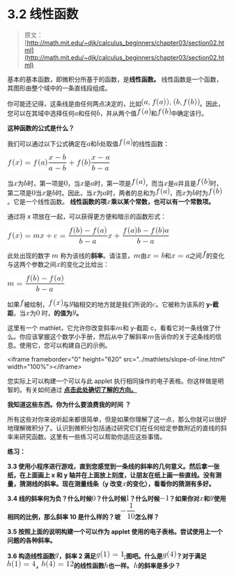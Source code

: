 # 3.2 线性函数

> 原文： [http://math.mit.edu/~djk/calculus_beginners/chapter03/section02.html](http://math.mit.edu/~djk/calculus_beginners/chapter03/section02.html)

基本的基本函数，即微积分所基于的函数，是**线性函数。** 线性函数是一个函数，其图形由整个域中的一条直线段组成。

你可能还记得，这条线是由任何两点决定的，比如![](img/tex-e08008cec1cf50f704efa36720e13cf9.gif)。因此，您可以在其域中选择任何![](img/tex-0cc175b9c0f1b6a831c399e269772661.gif)和任何![](img/tex-92eb5ffee6ae2fec3ad71c777531578f.gif)，并从两个值![](img/tex-8a17929730159dd1440a93e485de0a45.gif)和![](img/tex-4895f8fcb3242a56118a273c423518a3.gif)中确定该行。

**这种函数的公式是什么？**

我们可以通过以下公式确定在![](img/tex-0cc175b9c0f1b6a831c399e269772661.gif)和![](img/tex-92eb5ffee6ae2fec3ad71c777531578f.gif)处取值![](img/tex-8a17929730159dd1440a93e485de0a45.gif)的线性函数：

![](img/tex-415b2e74086374f9de36474eca1e17b0.gif)

当![](img/tex-9dd4e461268c8034f5c8564e155c67a6.gif)为![](img/tex-92eb5ffee6ae2fec3ad71c777531578f.gif)时，第一项是![](img/tex-cfcd208495d565ef66e7dff9f98764da.gif)，当![](img/tex-9dd4e461268c8034f5c8564e155c67a6.gif)是![](img/tex-0cc175b9c0f1b6a831c399e269772661.gif)时，第一项是![](img/tex-8a17929730159dd1440a93e485de0a45.gif)，而当![](img/tex-9dd4e461268c8034f5c8564e155c67a6.gif)是![](img/tex-0cc175b9c0f1b6a831c399e269772661.gif)并且是![](img/tex-4895f8fcb3242a56118a273c423518a3.gif)时，第二项是![](img/tex-cfcd208495d565ef66e7dff9f98764da.gif)当![](img/tex-9dd4e461268c8034f5c8564e155c67a6.gif)是![](img/tex-92eb5ffee6ae2fec3ad71c777531578f.gif)时。因此，当![](img/tex-9dd4e461268c8034f5c8564e155c67a6.gif)为![](img/tex-0cc175b9c0f1b6a831c399e269772661.gif)时，两者的总和为![](img/tex-8a17929730159dd1440a93e485de0a45.gif)，而![](img/tex-9dd4e461268c8034f5c8564e155c67a6.gif)为![](img/tex-92eb5ffee6ae2fec3ad71c777531578f.gif)时为![](img/tex-4895f8fcb3242a56118a273c423518a3.gif)。它是一个线性函数。 **线性函数的项![](img/tex-9dd4e461268c8034f5c8564e155c67a6.gif)乘以某个常数，也可以有一个常数项。**

通过将 x 项放在一起，可以获得更方便和暗示的函数形式：

![](img/tex-8281bcd3ce7dc34c78a0308c42ef4567.gif)

此处出现的数字 **![](img/tex-6f8f57715090da2632453988d9a1501b.gif)** 称为该线的**斜率**。请注意，![](img/tex-6f8f57715090da2632453988d9a1501b.gif)由![](img/tex-ba7359f159cb8b2e460cb0400173545f.gif)和![](img/tex-118337530070f44bdf9c7cdeb8e35f9a.gif)之间![](img/tex-8fa14cdd754f91cc6554c9e71929cce7.gif)的变化与这两个参数之间![](img/tex-9dd4e461268c8034f5c8564e155c67a6.gif)的变化之比给出：

![](img/tex-3714add494980644706ba406b012211b.gif)

如果![](img/tex-8fa14cdd754f91cc6554c9e71929cce7.gif)被绘制，![](img/tex-50bbd36e1fd2333108437a2ca378be62.gif)与![](img/tex-415290769594460e2e485922904f345d.gif)轴相交的地方就是我们所说的![](img/tex-4a8a08f09d37b73795649038408b5f33.gif)。它被称为该系的 **y-截距**，当![](img/tex-9dd4e461268c8034f5c8564e155c67a6.gif)为![](img/tex-cfcd208495d565ef66e7dff9f98764da.gif) 时，**的值为![](img/tex-415290769594460e2e485922904f345d.gif)。**

这里有一个 mathlet，它允许你改变斜率![](img/tex-6f8f57715090da2632453988d9a1501b.gif)和 y-截距 c，看看它对一条线做了什么。你应该掌握这个数学小手册，然后从中了解斜率![](img/tex-6f8f57715090da2632453988d9a1501b.gif)告诉你的关于这条线的信息。使用它，您可以构建自己的示例。

&lt;iframe frameborder="0" height="620" src="../mathlets/slope-of-line.html" width="100%"&gt;&lt;/iframe&gt;

您实际上可以构建一个可以与此 applet 执行相同操作的电子表格。你这样做是明智的。有关如何通过 [**点击此处确切了解的方向。**](complement01.html)

**我知道这些东西。你为什么要浪费我的时间** **？**

所有这些对你来说听起来都很简单，但是如果你理解了这一点，那么你就可以很好地理解微积分了。认识到微积分包括通过研究它们在任何给定参数附近的直线的斜率来研究函数。这里有一些练习可以帮助你适应这些事情。

**练习：**

**3.3 使用小程序进行游戏，直到您感觉到一条线的斜率的几何意义。然后拿一张纸，在上面画上 x 和 y 轴并在上面放上刻度，让朋友在纸上画一些直线。没有测量，猜测线的斜率。现在测量线条（y 改变![](img/tex-9dd4e461268c8034f5c8564e155c67a6.gif)的变化），看看你的猜测有多好。**

**3.4 线的斜率何为负？什么时候![](img/tex-cfcd208495d565ef66e7dff9f98764da.gif)？什么时候![](img/tex-c4ca4238a0b923820dcc509a6f75849b.gif)？什么时候![](img/tex-6bb61e3b7bce0931da574d19d1d82c88.gif)？如果你对![](img/tex-9dd4e461268c8034f5c8564e155c67a6.gif)和![](img/tex-415290769594460e2e485922904f345d.gif)使用相同的比例，那么斜率 10 是什么样的？坡![](img/tex-be9a4c674cc9fffc6ce3be469a07bf1f.gif)怎么样？**

**3.5 按照上面的说明构建一个可以作为 applet 使用的电子表格。尝试使用上一个问题的各种斜率。**

**3.6 构造线性函数![](img/tex-b2f5ff47436671b6e533d8dc3614845d.gif)，斜率 2 满足![](img/tex-422ea94f4fe57a3a943fd47c68f4d14f.gif);图吧。什么是![](img/tex-cbaa8f021b43b22c5795a54ac7135362.gif)？对于满足![](img/tex-3c1ee0b99bcfa1d7ac5b30594e13f04b.gif)，![](img/tex-4a696280004f05cdc29f32d56c488763.gif)的线性函数![](img/tex-2510c39011c5be704182423e3a695e91.gif)也一样。 ![](img/tex-2510c39011c5be704182423e3a695e91.gif)的斜率是多少？**